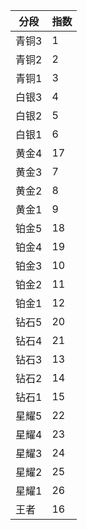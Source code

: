 | 分段  | 指数 |
| ----- | ---- |
| 青铜3 | 1    |
| 青铜2 | 2    |
| 青铜1 | 3    |
| 白银3 | 4    |
| 白银2 | 5    |
| 白银1 | 6    |
| 黄金4 | 17   |
| 黄金3 | 7    |
| 黄金2 | 8    |
| 黄金1 | 9    |
| 铂金5 | 18   |
| 铂金4 | 19   |
| 铂金3 | 10   |
| 铂金2 | 11   |
| 铂金1 | 12   |
| 钻石5 | 20   |
| 钻石4 | 21   |
| 钻石3 | 13   |
| 钻石2 | 14   |
| 钻石1 | 15   |
| 星耀5 | 22   |
| 星耀4 | 23   |
| 星耀3 | 24   |
| 星耀2 | 25   |
| 星耀1 | 26   |
| 王者  | 16   |

